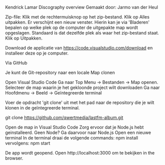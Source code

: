 Kendrick Lamar Discography overview
Gemaakt door: Jarmo van der Heul

Zip-file:
Klik met de rechtermuisknop op het zip-bestand.
Klik op Alles uitpakken.
Er verschijnt een nieuw venster. Hierin kan je via 'Bladeren' bepalen op welke plek op de computer de uitgepakte map wordt opgeslagen. Standaard is dat dezelfde plek als waar het zip-bestand staat.
Klik op Uitpakken.

Download de applicatie van https://code.visualstudio.com/download en installeer deze op je
computer.

Via GitHub

Je kunt de Git-repository naar een locale Map clonen

Open Visual Studio Code Ga naar Top Menu -> Bestanden -> Map openen.
Selecteer de map waarin je het gekloonde project wilt downloaden
Ga naar Hoofdmenu -> Beeld -> Geïntegreerde terminal

Voer de opdracht 'git clone' uit met het pad naar de repository die je wilt klonen in de geïntegreerde terminal.

git clone https://github.com/qwertmedia/lastfm-album.git

Open de map in Visual Studio Code
Zorg ervoor dat je Node.js hebt geinstalleerd. Geen Node? Ga daarvoor naar Node.js
Open een nieuwe terminal
In de terminal draai de volgende commands:
npm install
vervolgens:
npm start

De app wordt geopend. Open http://localhost:3000 om te bekijken in the browser.
